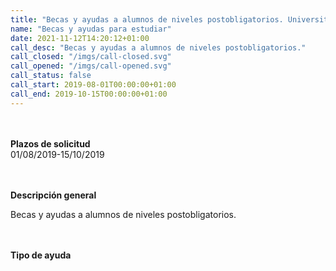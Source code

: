 ```yaml
---
title: "Becas y ayudas a alumnos de niveles postobligatorios. Universitarios. Curso 2019 - 2020"
name: "Becas y ayudas para estudiar"
date: 2021-11-12T14:20:12+01:00
call_desc: "Becas y ayudas a alumnos de niveles postobligatorios."
call_closed: "/imgs/call-closed.svg"
call_opened: "/imgs/call-opened.svg"
call_status: false
call_start: 2019-08-01T00:00:00+01:00
call_end: 2019-10-15T00:00:00+01:00
---
```

<br><br><b>Plazos de solicitud</b><br>
01/08/2019-15/10/2019

<br><br><b>Descripción general</b><br>

Becas y ayudas a alumnos de niveles postobligatorios.

<br><br><b>Tipo de ayuda</b><br> 


